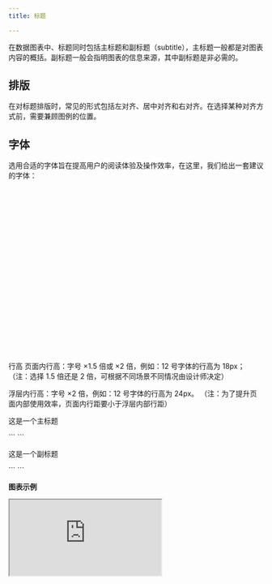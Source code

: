 ```yaml
---
title: 标题

---
```


在数据图表中、标题同时包括主标题和副标题（subtitle），主标题一般都是对图表内容的概括。副标题一般会指明图表的信息来源，其中副标题是非必需的。


## 排版

在对标题排版时，常见的形式包括左对齐、居中对齐和右对齐。在选择某种对齐方式前，需要兼顾图例的位置。


## 字体

选用合适的字体旨在提高用户的阅读体验及操作效率，在这里，我们给出一套建议的字体：

<div class="article-look-outside">
	<div class="article-look-inside" style="padding-bottom:65%;">
	    <img class="article-look-content" src="">
	</div>
</div>


行高
页面内行高：字号 ×1.5 倍或 ×2 倍，例如：12 号字体的行高为 18px；
（注：选择 1.5 倍还是 2 倍，可根据不同场景不同情况由设计师决定）

浮层内行高：字号 ×2 倍，例如：12 号字体的行高为 24px。
（注：为了提升页面内部使用效率，页面内行距要小于浮层内部行距）


<p>这是一个主标题</p>
 ```
 ```
<p>这是一个副标题</p>
```
```

<b>图表示例</b>

<div class="article-look-outside">
	<div class="article-look-inside" style="padding-bottom:65%">
	    <iframe class="article-look-content"
	    src="https://www.echartsjs.com/gallery/view.html?c=scatter-large">
	    </iframe>
	</div>
</div>




